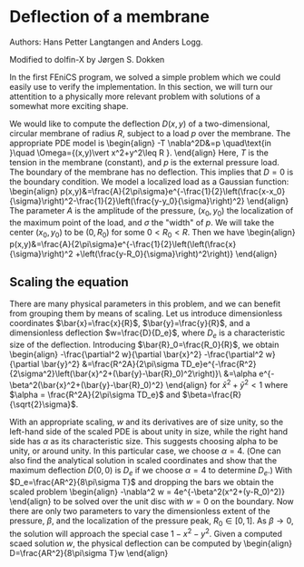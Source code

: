 
# Deflection of a membrane
Authors: Hans Petter Langtangen and Anders Logg.

Modified to dolfin-X by Jørgen S. Dokken

In the first FEniCS program, we solved a simple problem which we could easily use to verify the implementation. In this section, we will turn our attentition to a physically more relevant problem with solutions of a somewhat more exciting shape.

We would like to compute the deflection $D(x,y)$ of a two-dimensional, circular membrane of radius $R$, subject to a load $p$ over the membrane. The appropriate PDE model is 
\begin{align}
     -T \nabla^2D&=p \quad\text{in }\quad \Omega=\{(x,y)\vert x^2+y^2\leq R \}.
\end{align}
Here, $T$ is the tension in the membrane (constant), and  $p$ is the external pressure load. The boundary of the membrane has no deflection. This implies that $D=0$ is the boundary condition. We model a localized load as a Gaussian function:
\begin{align}
     p(x,y)&=\frac{A}{2\pi\sigma}e^{-\frac{1}{2}\left(\frac{x-x_0}{\sigma}\right)^2-\frac{1}{2}\left(\frac{y-y_0}{\sigma}\right)^2}
\end{align}
The parameter $A$ is the amplitude of the pressure, $(x_0, y_0)$ the localization of the maximum point of the load, and $\sigma$ the "width" of $p$. We will take the center $(x_0,y_0)$ to be $(0,R_0)$ for some $0<R_0<R$.
Then we have 
\begin{align}
     p(x,y)&=\frac{A}{2\pi\sigma}e^{-\frac{1}{2}\left(\left(\frac{x}{\sigma}\right)^2
     +\left(\frac{y-R_0}{\sigma}\right)^2\right)}
\end{align}



## Scaling the  equation

There are many physical parameters in this problem, and we can benefit from grouping them by means of scaling. Let us introduce dimensionless coordinates 
$\bar{x}=\frac{x}{R}$, $\bar{y}=\frac{y}{R}$, and a dimensionless deflection $w=\frac{D}{D_e}$, where $D_e$ is a characteristic size of the deflection. Introducing $\bar{R}_0=\frac{R_0}{R}$, we obtain
\begin{align}
    -\frac{\partial^2 w}{\partial \bar{x}^2} -\frac{\partial^2 w}{\partial \bar{y}^2}
    &=\frac{R^2A}{2\pi\sigma TD_e}e^{-\frac{R^2}{2\sigma^2}\left(\bar{x}^2+(\bar{y}-\bar{R}_0)^2\right)}\\
    &=\alpha e^{-\beta^2(\bar{x}^2+(\bar{y}-\bar{R}_0)^2}
\end{align}
for $\bar{x}^2+\bar{y}^2<1$ where $\alpha = \frac{R^2A}{2\pi\sigma TD_e}$ and $\beta=\frac{R}{\sqrt{2}\sigma}$.

With an appropriate scaling, $w$ and its derivatives are of size unity, so the left-hand side of the scaled PDE is about unity in size, while the right hand side has $\alpha$ as its characteristic size. This suggests choosing alpha to be unity, or around unity. In this particular case, we choose $\alpha=4$. (One can also find  the analytical solution in scaled coordinates and show that the maximum deflection $D(0,0)$ is $D_e$ if we choose $\alpha=4$ to determine $D_e$.)
With $D_e=\frac{AR^2}{8\pi\sigma T}$ and dropping the bars we obtain the scaled problem
\begin{align}
    -\nabla^2 w = 4e^{-\beta^2(x^2+(y-R_0)^2)}
\end{align}
to be solved over the unit disc with $w=0$ on the boundary. Now there are only two parameters to vary the dimensionless extent of the pressure, $\beta$, and the localization of the pressure peak, $R_0\in[0,1]$. As $\beta\to 0$, the solution will approach the special case $1-x^2-y^2$. Given a computed scaed solution $w$, the physical deflection can be computed by
\begin{align}
    D=\frac{AR^2}{8\pi\sigma T}w
\end{align}
